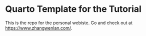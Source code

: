 # Quarto Template for the Tutorial

This is the repo for the personal webiste. 
Go and check out at <https://www.zhangwenlan.com/>.


